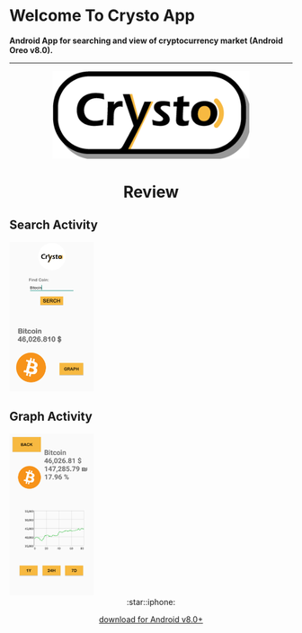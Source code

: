 # Welcome To Crysto App
**Android App for searching and view of cryptocurrency market (Android Oreo v8.0).**
***
<div align="center">
  <img src="https://github.com/BENJAMIN-1-WS/full_stack_crysto/blob/master/logo.png" width="350">
</div>

<div align="center">
 <h1> Review</h1>
</div>
<h2>Search Activity</h2>
<div>
  <img src="https://raw.githubusercontent.com/BENJAMIN-1-WS/android_studio/master/review/Screenshot_1628671552.png" width="150">
</div>

<h2>Graph Activity</h2>
<div >
  <img src="https://raw.githubusercontent.com/BENJAMIN-1-WS/android_studio/master/review/Screenshot_1628671569.png" width="150">
</div>
<div align="center">
:star::iphone:
  </div>
<div align="center">
  
[download for Android v8.0+](https://github.com/BENJAMIN-1-WS/android_studio/blob/master/APK/app-debug.apk)

</div>

